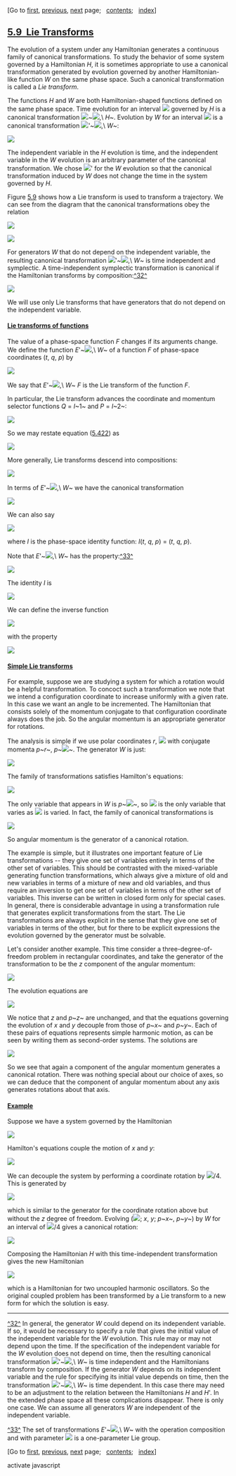 <div class="navigation">

[Go to <span>[first](book.html),
[previous](book-Z-H-65.html)</span><span>,
[next](book-Z-H-67.html)</span> page<span>;
  </span><span>[contents](book-Z-H-4.html#%_toc_start)</span><span><span>;
  </span>[index](book-Z-H-82.html#%_index_start)</span>]

</div>

[5.9  Lie Transforms](book-Z-H-4.html#%_toc_%_sec_5.9)
------------------------------------------------------

The evolution of a system under any Hamiltonian generates a continuous
family of canonical transformations. To study the behavior of some
system governed by a Hamiltonian *H*, it is sometimes appropriate to use
a canonical transformation generated by evolution governed by another
Hamiltonian-like function *W* on the same phase space. Such a canonical
transformation is called a *Lie transform*.

The functions *H* and *W* are both Hamiltonian-shaped functions defined
on the same phase space. Time evolution for an interval
![](chap1-Z-G-D-43.gif) governed by *H* is a canonical transformation
![](chap5-Z-G-D-11.gif)~![](chap1-Z-G-D-43.gif),\\ *H*~. Evolution by
*W* for an interval ![](chap1-Z-G-D-12.gif) is a canonical
transformation ![](chap5-Z-G-D-11.gif)'~![](chap1-Z-G-D-12.gif),\\ *W*~:

<div align="left">

![](chap5-Z-G-387.gif)

</div>

The independent variable in the *H* evolution is time, and the
independent variable in the *W* evolution is an arbitrary parameter of
the canonical transformation. We chose ![](chap5-Z-G-D-11.gif)' for the
*W* evolution so that the canonical transformation induced by *W* does
not change the time in the system governed by *H*.

Figure [5.9](book-Z-H-65.html#FIGURE_5.9) shows how a Lie transform is
used to transform a trajectory. We can see from the diagram that the
canonical transformations obey the relation

<div align="left">

![](chap5-Z-G-388.gif)

</div>

<div align="left">

![](chap5-Z-G-389.gif)

</div>

For generators *W* that do not depend on the independent variable, the
resulting canonical transformation
![](chap5-Z-G-D-11.gif)'~![](chap1-Z-G-D-12.gif),\\ *W*~ is time
independent and symplectic. A time-independent symplectic transformation
is canonical if the Hamiltonian transforms by
composition:[^32^](#footnote_Temp_407)

<div align="left">

![](chap5-Z-G-390.gif)

</div>

We will use only Lie transforms that have generators that do not depend
on the independent variable.

#### [Lie transforms of functions](book-Z-H-4.html#%_toc_%_sec_Temp_408)

The value of a phase-space function *F* changes if its arguments change.
We define the function *E*'~![](chap1-Z-G-D-12.gif),\\ *W*~ of a
function *F* of phase-space coordinates (*t*, *q*, *p*) by

<div align="left">

![](chap5-Z-G-391.gif)

</div>

We say that *E*'~![](chap1-Z-G-D-12.gif),\\ *W*~ *F* is the Lie
transform of the function *F*.

In particular, the Lie transform advances the coordinate and momentum
selector functions *Q* = *I*~1~ and *P* = *I*~2~:

<div align="left">

![](chap5-Z-G-392.gif)

</div>

So we may restate equation ([5.422](#EQUATION_5.422)) as

<div align="left">

![](chap5-Z-G-393.gif)

</div>

More generally, Lie transforms descend into compositions:

<div align="left">

![](chap5-Z-G-394.gif)

</div>

In terms of *E*'~![](chap1-Z-G-D-12.gif),\\ *W*~ we have the canonical
transformation

<div align="left">

![](chap5-Z-G-395.gif)

</div>

We can also say

<div align="left">

![](chap5-Z-G-396.gif)

</div>

where *I* is the phase-space identity function: *I*(*t*, *q*, *p*) =
(*t*, *q*, *p*).

Note that *E*'~![](chap1-Z-G-D-12.gif),\\ *W*~ has the
property:[^33^](#footnote_Temp_409)

<div align="left">

![](chap5-Z-G-397.gif)

</div>

The identity *I* is

<div align="left">

![](chap5-Z-G-398.gif)

</div>

We can define the inverse function

<div align="left">

![](chap5-Z-G-399.gif)

</div>

with the property

<div align="left">

![](chap5-Z-G-400.gif)

</div>

#### [Simple Lie transforms](book-Z-H-4.html#%_toc_%_sec_Temp_410)

For example, suppose we are studying a system for which a rotation would
be a helpful transformation. To concoct such a transformation we note
that we intend a configuration coordinate to increase uniformly with a
given rate. In this case we want an angle to be incremented. The
Hamiltonian that consists solely of the momentum conjugate to that
configuration coordinate always does the job. So the angular momentum is
an appropriate generator for rotations.

The analysis is simple if we use polar coordinates *r*,
![](chap1-Z-G-D-19.gif) with conjugate momenta *p*~*r*~,
*p*~![](chap1-Z-G-D-19.gif)~. The generator *W* is just:

<div align="left">

![](chap5-Z-G-401.gif)

</div>

The family of transformations satisfies Hamilton's equations:

<div align="left">

![](chap5-Z-G-402.gif)

</div>

The only variable that appears in *W* is *p*~![](chap1-Z-G-D-19.gif)~,
so ![](chap1-Z-G-D-19.gif) is the only variable that varies as
![](chap1-Z-G-D-12.gif) is varied. In fact, the family of canonical
transformations is

<div align="left">

![](chap5-Z-G-403.gif)

</div>

So angular momentum is the generator of a canonical rotation.

The example is simple, but it illustrates one important feature of Lie
transformations -- they give one set of variables entirely in terms of
the other set of variables. This should be contrasted with the
mixed-variable generating function transformations, which always give a
mixture of old and new variables in terms of a mixture of new and old
variables, and thus require an inversion to get one set of variables in
terms of the other set of variables. This inverse can be written in
closed form only for special cases. In general, there is considerable
advantage in using a transformation rule that generates explicit
transformations from the start. The Lie transformations are always
explicit in the sense that they give one set of variables in terms of
the other, but for there to be explicit expressions the evolution
governed by the generator must be solvable.

Let's consider another example. This time consider a
three-degree-of-freedom problem in rectangular coordinates, and take the
generator of the transformation to be the *z* component of the angular
momentum:

<div align="left">

![](chap5-Z-G-404.gif)

</div>

The evolution equations are

<div align="left">

![](chap5-Z-G-405.gif)

</div>

We notice that *z* and *p*~*z*~ are unchanged, and that the equations
governing the evolution of *x* and *y* decouple from those of *p*~*x*~
and *p*~*y*~. Each of these pairs of equations represents simple
harmonic motion, as can be seen by writing them as second-order systems.
The solutions are

<div align="left">

![](chap5-Z-G-406.gif)

</div>

So we see that again a component of the angular momentum generates a
canonical rotation. There was nothing special about our choice of axes,
so we can deduce that the component of angular momentum about any axis
generates rotations about that axis.

#### [Example](book-Z-H-4.html#%_toc_%_sec_Temp_411)

Suppose we have a system governed by the Hamiltonian

<div align="left">

![](chap5-Z-G-407.gif)

</div>

Hamilton's equations couple the motion of *x* and *y*:

<div align="left">

![](chap5-Z-G-408.gif)

</div>

We can decouple the system by performing a coordinate rotation by
![](chap1-Z-G-D-15.gif)/4. This is generated by

<div align="left">

![](chap5-Z-G-409.gif)

</div>

which is similar to the generator for the coordinate rotation above but
without the *z* degree of freedom. Evolving (![](chap2-Z-G-D-22.gif);
*x*, *y*; *p*~*x*~, *p*~*y*~) by *W* for an interval of
![](chap1-Z-G-D-15.gif)/4 gives a canonical rotation:

<div align="left">

![](chap5-Z-G-410.gif)

</div>

Composing the Hamiltonian *H* with this time-independent transformation
gives the new Hamiltonian

<div align="left">

![](chap5-Z-G-411.gif)

</div>

which is a Hamiltonian for two uncoupled harmonic oscillators. So the
original coupled problem has been transformed by a Lie transform to a
new form for which the solution is easy.

<div class="smallprint">

------------------------------------------------------------------------

</div>

<div class="footnote">

[^32^](#call_footnote_Temp_407) In general, the generator *W* could
depend on its independent variable. If so, it would be necessary to
specify a rule that gives the initial value of the independent variable
for the *W* evolution. This rule may or may not depend upon the time. If
the specification of the independent variable for the *W* evolution does
not depend on time, then the resulting canonical transformation
![](chap5-Z-G-D-11.gif)'~![](chap1-Z-G-D-12.gif),\\ *W*~ is time
independent and the Hamiltonians transform by composition. If the
generator *W* depends on its independent variable and the rule for
specifying its initial value depends on time, then the transformation
![](chap5-Z-G-D-11.gif)'~![](chap1-Z-G-D-12.gif),\\ *W*~ is time
dependent. In this case there may need to be an adjustment to the
relation between the Hamiltonians *H* and *H*'. In the extended phase
space all these complications disappear. There is only one case. We can
assume all generators *W* are independent of the independent variable.

[^33^](#call_footnote_Temp_409) The set of transformations
*E*'~![](chap1-Z-G-D-12.gif),\\ *W*~ with the operation composition and
with parameter ![](chap1-Z-G-D-12.gif) is a one-parameter Lie group.

</div>

<div class="navigation">

[Go to <span>[first](book.html),
[previous](book-Z-H-65.html)</span><span>,
[next](book-Z-H-67.html)</span> page<span>;
  </span><span>[contents](book-Z-H-4.html#%_toc_start)</span><span><span>;
  </span>[index](book-Z-H-82.html#%_index_start)</span>]

</div>

activate javascript

